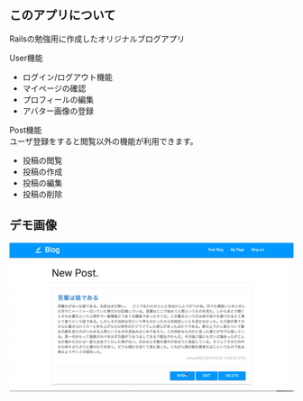 ## このアプリについて
Railsの勉強用に作成したオリジナルブログアプリ

User機能
- ログイン/ログアウト機能
- マイページの確認
- プロフィールの編集
- アバター画像の登録

Post機能  
ユーザ登録をすると閲覧以外の機能が利用できます。
- 投稿の閲覧
- 投稿の作成
- 投稿の編集
- 投稿の削除

## デモ画像
![デモ画像](https://github.com/riririusei99/rails-blog/blob/master/demo/demo.gif)

